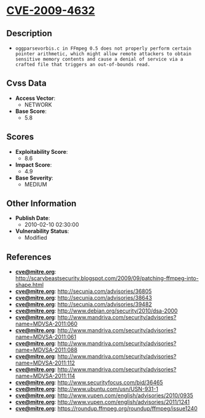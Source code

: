 
# [CVE-2009-4632](https://cve.mitre.org/cgi-bin/cvename.cgi?name=CVE-2009-4632)

## Description

- `oggparsevorbis.c in FFmpeg 0.5 does not properly perform certain pointer arithmetic, which might allow remote attackers to obtain sensitive memory contents and cause a denial of service via a crafted file that triggers an out-of-bounds read.`

## Cvss Data

- **Access Vector**:
  - NETWORK
- **Base Score**:
  - 5.8

## Scores

- **Exploitability Score**:
  - 8.6
- **Impact Score**:
  - 4.9
- **Base Severity**:
  - MEDIUM

## Other Information

- **Publish Date**:
  - 2010-02-10 02:30:00
- **Vulnerability Status**:
  - Modified

## References

- **cve@mitre.org**: http://scarybeastsecurity.blogspot.com/2009/09/patching-ffmpeg-into-shape.html
- **cve@mitre.org**: http://secunia.com/advisories/36805
- **cve@mitre.org**: http://secunia.com/advisories/38643
- **cve@mitre.org**: http://secunia.com/advisories/39482
- **cve@mitre.org**: http://www.debian.org/security/2010/dsa-2000
- **cve@mitre.org**: http://www.mandriva.com/security/advisories?name=MDVSA-2011:060
- **cve@mitre.org**: http://www.mandriva.com/security/advisories?name=MDVSA-2011:061
- **cve@mitre.org**: http://www.mandriva.com/security/advisories?name=MDVSA-2011:088
- **cve@mitre.org**: http://www.mandriva.com/security/advisories?name=MDVSA-2011:112
- **cve@mitre.org**: http://www.mandriva.com/security/advisories?name=MDVSA-2011:114
- **cve@mitre.org**: http://www.securityfocus.com/bid/36465
- **cve@mitre.org**: http://www.ubuntu.com/usn/USN-931-1
- **cve@mitre.org**: http://www.vupen.com/english/advisories/2010/0935
- **cve@mitre.org**: http://www.vupen.com/english/advisories/2011/1241
- **cve@mitre.org**: https://roundup.ffmpeg.org/roundup/ffmpeg/issue1240
